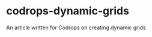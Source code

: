 codrops-dynamic-grids
=====================

An article written for Codrops on creating dynamic grids